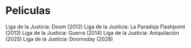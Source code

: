 # Peliculas
Liga de la Justicia: Doom (2012)
Liga de la Justicia: La Paradoja Flashpoint (2013)
Liga de la Justicia: Guerra (2014)
Liga de la Justicia: Aniquilación (2025)
Liga de la Justicia: Doomsday (2028)